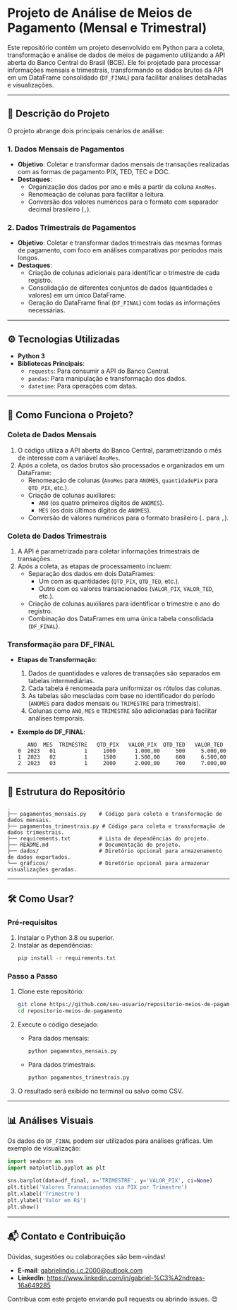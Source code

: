 # Projeto de Análise de Meios de Pagamento (Mensal e Trimestral)  

Este repositório contém um projeto desenvolvido em Python para a coleta, transformação e análise de dados de meios de pagamento utilizando a API aberta do Banco Central do Brasil (BCB). Ele foi projetado para processar informações mensais e trimestrais, transformando os dados brutos da API em um DataFrame consolidado (`DF_FINAL`) para facilitar análises detalhadas e visualizações.  

---

## 🔎 **Descrição do Projeto**  

O projeto abrange dois principais cenários de análise:  

### **1. Dados Mensais de Pagamentos**  
- **Objetivo**: Coletar e transformar dados mensais de transações realizadas com as formas de pagamento PIX, TED, TEC e DOC.  
- **Destaques**:  
  - Organização dos dados por ano e mês a partir da coluna `AnoMes`.  
  - Renomeação de colunas para facilitar a leitura.  
  - Conversão dos valores numéricos para o formato com separador decimal brasileiro (`,`).  

### **2. Dados Trimestrais de Pagamentos**  
- **Objetivo**: Coletar e transformar dados trimestrais das mesmas formas de pagamento, com foco em análises comparativas por períodos mais longos.  
- **Destaques**:  
  - Criação de colunas adicionais para identificar o trimestre de cada registro.  
  - Consolidação de diferentes conjuntos de dados (quantidades e valores) em um único DataFrame.  
  - Geração do DataFrame final (`DF_FINAL`) com todas as informações necessárias.  

---

## ⚙️ **Tecnologias Utilizadas**  

- **Python 3**  
- **Bibliotecas Principais**:  
  - `requests`: Para consumir a API do Banco Central.  
  - `pandas`: Para manipulação e transformação dos dados.  
  - `datetime`: Para operações com datas.  

---

## 🧩 **Como Funciona o Projeto?**  

### **Coleta de Dados Mensais**  
1. O código utiliza a API aberta do Banco Central, parametrizando o mês de interesse com a variável `AnoMes`.  
2. Após a coleta, os dados brutos são processados e organizados em um DataFrame:  
   - Renomeação de colunas (`AnoMes` para `ANOMES`, `quantidadePix` para `QTD_PIX`, etc.).  
   - Criação de colunas auxiliares:  
     - `ANO` (os quatro primeiros dígitos de `ANOMES`).  
     - `MES` (os dois últimos dígitos de `ANOMES`).  
   - Conversão de valores numéricos para o formato brasileiro (`.` para `,`).  

### **Coleta de Dados Trimestrais**  
1. A API é parametrizada para coletar informações trimestrais de transações.  
2. Após a coleta, as etapas de processamento incluem:  
   - Separação dos dados em dois DataFrames:  
     - Um com as quantidades (`QTD_PIX`, `QTD_TED`, etc.).  
     - Outro com os valores transacionados (`VALOR_PIX`, `VALOR_TED`, etc.).  
   - Criação de colunas auxiliares para identificar o trimestre e ano do registro.  
   - Combinação dos DataFrames em uma única tabela consolidada (`DF_FINAL`).  

### **Transformação para DF_FINAL**  
- **Etapas de Transformação**:  
  1. Dados de quantidades e valores de transações são separados em tabelas intermediárias.  
  2. Cada tabela é renomeada para uniformizar os rótulos das colunas.  
  3. As tabelas são mescladas com base no identificador do período (`ANOMES` para dados mensais ou `TRIMESTRE` para trimestrais).  
  4. Colunas como `ANO`, `MES` e `TRIMESTRE` são adicionadas para facilitar análises temporais.  

- **Exemplo do DF_FINAL**:  
  ```plaintext
     ANO  MES  TRIMESTRE   QTD_PIX   VALOR_PIX  QTD_TED   VALOR_TED  
  0  2023   01         1     1000      1.000,00     500     5.000,00  
  1  2023   02         1     1500      1.500,00     600     6.500,00  
  2  2023   03         1     2000      2.000,00     700     7.000,00  
  ```

---

## 📂 **Estrutura do Repositório**  

```
.
├── pagamentos_mensais.py    # Código para coleta e transformação de dados mensais.
├── pagamentos_trimestrais.py # Código para coleta e transformação de dados trimestrais.
├── requirements.txt         # Lista de dependências do projeto.
├── README.md                # Documentação do projeto.
├── dados/                   # Diretório opcional para armazenamento de dados exportados.
└── gráficos/                # Diretório opcional para armazenar visualizações geradas.
```

---

## 🛠️ **Como Usar?**  

### **Pré-requisitos**  
1. Instalar o Python 3.8 ou superior.  
2. Instalar as dependências:  
   ```bash
   pip install -r requirements.txt
   ```

### **Passo a Passo**  
1. Clone este repositório:  
   ```bash
   git clone https://github.com/seu-usuario/repositorio-meios-de-pagamento.git
   cd repositorio-meios-de-pagamento
   ```

2. Execute o código desejado:  
   - Para dados mensais:  
     ```bash
     python pagamentos_mensais.py
     ```  
   - Para dados trimestrais:  
     ```bash
     python pagamentos_trimestrais.py
     ```  

3. O resultado será exibido no terminal ou salvo como CSV.  

---

## 📊 **Análises Visuais**  

Os dados do `DF_FINAL` podem ser utilizados para análises gráficas. Um exemplo de visualização:  
```python
import seaborn as sns
import matplotlib.pyplot as plt

sns.barplot(data=df_final, x='TRIMESTRE', y='VALOR_PIX', ci=None)
plt.title('Valores Transacionados via PIX por Trimestre')
plt.xlabel('Trimestre')
plt.ylabel('Valor em R$')
plt.show()
```

---

## 📬 **Contato e Contribuição**  

Dúvidas, sugestões ou colaborações são bem-vindas!  
- **E-mail**: gabrielindio.i.c.2000@outlook.com  
- **LinkedIn**: https://www.linkedin.com/in/gabriel-%C3%A2ndreas-16a649285 

Contribua com este projeto enviando pull requests ou abrindo issues. 😊  

